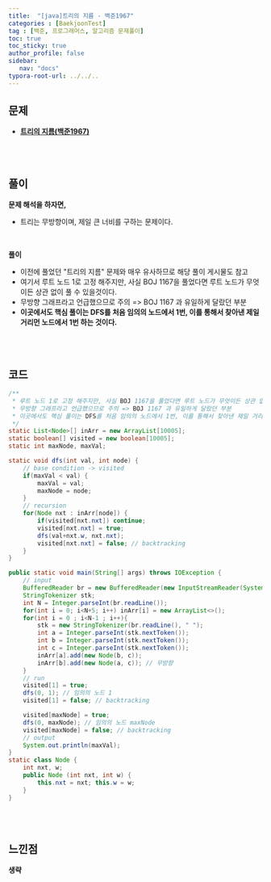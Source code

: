 ```yaml
---
title:  "[java]트리의 지름 - 백준1967"
categories : [BaekjoonTest]
tag : [백준, 프로그래머스, 알고리즘 문제풀이]
toc: true
toc_sticky: true
author_profile: false
sidebar:
   nav: "docs"
typora-root-url: ../../..
---
```




## 문제

* **[트리의 지름(백준1967)](https://www.acmicpc.net/problem/1967)**

<br><br>

## 풀이

**문제 해석을 하자면,**

* 트리는 무방향이며, 제일 큰 너비를 구하는 문제이다.

<br>

**풀이**

* 이전에 풀었던 "트리의 지름" 문제와 매우 유사하므로 해당 풀이 게시물도 참고
* 여기서 루트 노드 1로 고정 해주지만, 사실 BOJ 1167을 풀었다면 루트 노드가 무엇이든 상관 없이 풀 수 있을것이다.
* 무방향 그래프라고 언급했으므로 주의 => BOJ 1167 과 유일하게 달랐던 부분
* **이곳에서도 핵심 풀이는 DFS를 처음 임의의 노드에서 1번, 이를 통해서 찾아낸 제일 거리먼 노드에서 1번 하는 것이다.**

<br><br>

## 코드

```java
/**
 * 루트 노드 1로 고정 해주지만, 사실 BOJ 1167을 풀었다면 루트 노드가 무엇이든 상관 없이 풀 수 있을것이다.
 * 무방향 그래프라고 언급했으므로 주의 => BOJ 1167 과 유일하게 달랐던 부분
 * 이곳에서도 핵심 풀이는 DFS를 처음 임의의 노드에서 1번, 이를 통해서 찾아낸 제일 거리먼 노드에서 1번 하는 것이다.
 */
static List<Node>[] inArr = new ArrayList[10005];
static boolean[] visited = new boolean[10005];
static int maxNode, maxVal;

static void dfs(int val, int node) {
    // base condition -> visited
    if(maxVal < val) {
        maxVal = val;
        maxNode = node;
    }
    // recursion
    for(Node nxt : inArr[node]) {
        if(visited[nxt.nxt]) continue;
        visited[nxt.nxt] = true;
        dfs(val+nxt.w, nxt.nxt);
        visited[nxt.nxt] = false; // backtracking
    }
}

public static void main(String[] args) throws IOException {
    // input
    BufferedReader br = new BufferedReader(new InputStreamReader(System.in));
    StringTokenizer stk;
    int N = Integer.parseInt(br.readLine());
    for(int i = 0; i<N+5; i++) inArr[i] = new ArrayList<>();
    for(int i = 0 ; i<N-1 ; i++){
        stk = new StringTokenizer(br.readLine(), " ");
        int a = Integer.parseInt(stk.nextToken());
        int b = Integer.parseInt(stk.nextToken());
        int c = Integer.parseInt(stk.nextToken());
        inArr[a].add(new Node(b, c));
        inArr[b].add(new Node(a, c)); // 무방향
    }
    // run
    visited[1] = true;
    dfs(0, 1); // 임의의 노드 1
    visited[1] = false; // backtracking

    visited[maxNode] = true;
    dfs(0, maxNode); // 임의의 노드 maxNode
    visited[maxNode] = false; // backtracking
    // output
    System.out.println(maxVal);
}
static class Node {
    int nxt, w;
    public Node (int nxt, int w) {
        this.nxt = nxt; this.w = w;
    }
}
```

<br><br>

## 느낀점

**생략**
